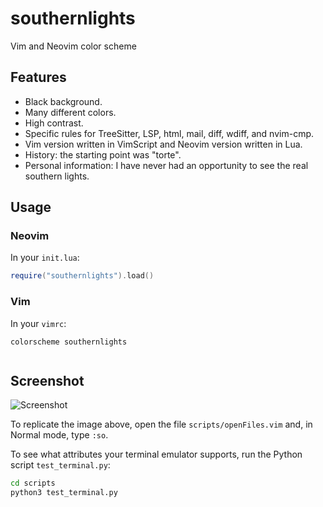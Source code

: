 # southernlights

Vim and Neovim color scheme

## Features

   - Black background.
   - Many different colors.
   - High contrast.
   - Specific rules for TreeSitter, LSP, html, mail, diff, wdiff, and nvim-cmp.
   - Vim version written in VimScript and Neovim version written in Lua.
   - History: the starting point was "torte".
   - Personal information: I have never had an opportunity to see the real
     southern lights.

## Usage

### Neovim

In your `init.lua`:

```lua
require("southernlights").load()
```

### Vim

In your `vimrc`:

```vim
colorscheme southernlights


```
## Screenshot

![Screenshot](https://raw.githubusercontent.com/jalvesaq/southernlights/master/screenshot.png "Screenshot")

To replicate the image above, open the file `scripts/openFiles.vim` and, in Normal mode, type `:so`.

To see what attributes your terminal emulator supports, run the Python script `test_terminal.py`:

```sh
cd scripts
python3 test_terminal.py
```

